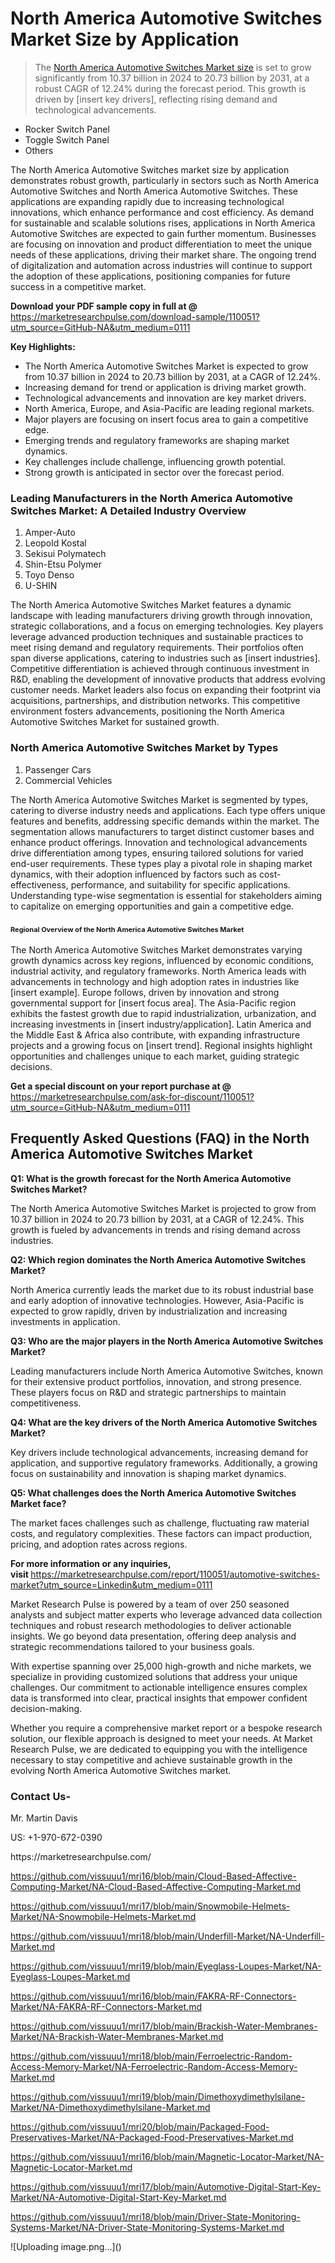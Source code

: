 <h1>North America Automotive Switches Market&nbsp;Size by Application</h1><blockquote><p>The <a href="https://marketresearchpulse.com/download-sample/110051?utm_source=GitHub-NA&amp;utm_medium=0111">North America Automotive Switches Market size</a> is set to grow significantly from 10.37 billion in 2024 to 20.73 billion by 2031, at a robust CAGR of 12.24% during the forecast period. This growth is driven by [insert key drivers], reflecting rising demand and technological advancements.</p></blockquote><ul><li>Rocker Switch Panel<li> Toggle Switch Panel<li> Others</li></ul><p>The North America Automotive Switches market size by application demonstrates robust growth, particularly in sectors such as North America Automotive Switches and North America Automotive Switches. These applications are expanding rapidly due to increasing technological innovations, which enhance performance and cost efficiency. As demand for sustainable and scalable solutions rises, applications in North America Automotive Switches are expected to gain further momentum. Businesses are focusing on innovation and product differentiation to meet the unique needs of these applications, driving their market share. The ongoing trend of digitalization and automation across industries will continue to support the adoption of these applications, positioning companies for future success in a competitive market.</p><p><strong>Download your PDF sample copy in full at @ </strong><a href="https://marketresearchpulse.com/download-sample/110051?utm_source=GitHub-NA&amp;utm_medium=0111">https://marketresearchpulse.com/download-sample/110051?utm_source=GitHub-NA&amp;utm_medium=0111</a></p><p><strong>Key Highlights: </strong></p><ul><li>The North America Automotive Switches Market is expected to grow from 10.37 billion in 2024 to 20.73 billion by 2031, at a CAGR of 12.24%.</li><li>Increasing demand for trend or application is driving market growth.</li><li>Technological advancements and innovation are key market drivers.</li><li>North America, Europe, and Asia-Pacific are leading regional markets.</li><li>Major players are focusing on insert focus area to gain a competitive edge.</li><li>Emerging trends and regulatory frameworks are shaping market dynamics.</li><li>Key challenges include challenge, influencing growth potential.</li><li>Strong growth is anticipated in sector over the forecast period.</li></ul><h3>Leading Manufacturers in the North America Automotive Switches Market: A Detailed Industry Overview</h3><ol><li>Amper-Auto</li><li>Leopold Kostal</li><li>Sekisui Polymatech</li><li>Shin-Etsu Polymer</li><li>Toyo Denso</li><li>U-SHIN</li></ol><div class="flex max-w-full flex-col flex-grow"><div class="min-h-8 text-message flex w-full flex-col items-end gap-2 whitespace-normal break-words [.text-message+&amp;]:mt-5" dir="auto" data-message-author-role="assistant" data-message-id="fd8432e4-4910-450d-b182-61b7bfb0a01f" data-message-model-slug="gpt-4o"><div class="flex w-full flex-col gap-1 empty:hidden first:pt-[3px]"><div class="markdown prose w-full break-words dark:prose-invert light"><p>The North America Automotive Switches Market features a dynamic landscape with leading manufacturers driving growth through innovation, strategic collaborations, and a focus on emerging technologies. Key players leverage advanced production techniques and sustainable practices to meet rising demand and regulatory requirements. Their portfolios often span diverse applications, catering to industries such as [insert industries]. Competitive differentiation is achieved through continuous investment in R&amp;D, enabling the development of innovative products that address evolving customer needs. Market leaders also focus on expanding their footprint via acquisitions, partnerships, and distribution networks. This competitive environment fosters advancements, positioning the North America Automotive Switches Market for sustained growth.</p></div></div></div></div><h3>North America Automotive Switches Market by Types</h3><ol><li>Passenger Cars<li> Commercial Vehicles</li></ol><div class="flex max-w-full flex-col flex-grow"><div class="min-h-8 text-message flex w-full flex-col items-end gap-2 whitespace-normal break-words [.text-message+&amp;]:mt-5" dir="auto" data-message-author-role="assistant" data-message-id="084470be-0bb7-4664-bddf-5156b4f41249" data-message-model-slug="gpt-4o-mini"><div class="flex w-full flex-col gap-1 empty:hidden first:pt-[3px]"><div class="markdown prose w-full break-words dark:prose-invert light"><p>The North America Automotive Switches Market is segmented by types, catering to diverse industry needs and applications. Each type offers unique features and benefits, addressing specific demands within the market. The segmentation allows manufacturers to target distinct customer bases and enhance product offerings. Innovation and technological advancements drive differentiation among types, ensuring tailored solutions for varied end-user requirements. These types play a pivotal role in shaping market dynamics, with their adoption influenced by factors such as cost-effectiveness, performance, and suitability for specific applications. Understanding type-wise segmentation is essential for stakeholders aiming to capitalize on emerging opportunities and gain a competitive edge.</p></div></div></div></div><h3><span style="font-size: 11px;">Regional Overview of the North America Automotive Switches Market</span></h3><div class="flex max-w-full flex-col flex-grow"><div class="min-h-8 text-message flex w-full flex-col items-end gap-2 whitespace-normal break-words [.text-message+&amp;]:mt-5" dir="auto" data-message-author-role="assistant" data-message-id="e9038762-ce64-4e30-91c9-9bd413514231" data-message-model-slug="gpt-4o-mini"><div class="flex w-full flex-col gap-1 empty:hidden first:pt-[3px]"><div class="markdown prose w-full break-words dark:prose-invert light"><p>The North America Automotive Switches Market demonstrates varying growth dynamics across key regions, influenced by economic conditions, industrial activity, and regulatory frameworks. North America leads with advancements in technology and high adoption rates in industries like [insert example]. Europe follows, driven by innovation and strong governmental support for [insert focus area]. The Asia-Pacific region exhibits the fastest growth due to rapid industrialization, urbanization, and increasing investments in [insert industry/application]. Latin America and the Middle East &amp; Africa also contribute, with expanding infrastructure projects and a growing focus on [insert trend]. Regional insights highlight opportunities and challenges unique to each market, guiding strategic decisions.</p></div></div></div></div><p><strong>Get a special discount on your report purchase at @ </strong><a href="https://marketresearchpulse.com/ask-for-discount/110051?utm_source=GitHub-NA&amp;utm_medium=0111">https://marketresearchpulse.com/ask-for-discount/110051?utm_source=GitHub-NA&amp;utm_medium=0111</a></p><h2>Frequently Asked Questions (FAQ) in the North America Automotive Switches Market</h2><p><strong>Q1: What is the growth forecast for the North America Automotive Switches Market?</strong></p><p>The North America Automotive Switches Market is projected to grow from 10.37 billion in 2024 to 20.73 billion by 2031, at a CAGR of 12.24%. This growth is fueled by advancements in trends and rising demand across industries.</p><p><strong>Q2: Which region dominates the North America Automotive Switches Market?</strong></p><p>North America currently leads the market due to its robust industrial base and early adoption of innovative technologies. However, Asia-Pacific is expected to grow rapidly, driven by industrialization and increasing investments in application.</p><p><strong>Q3: Who are the major players in the North America Automotive Switches Market?</strong></p><p>Leading manufacturers include North America Automotive Switches, known for their extensive product portfolios, innovation, and strong presence. These players focus on R&amp;D and strategic partnerships to maintain competitiveness.</p><p><strong>Q4: What are the key drivers of the North America Automotive Switches Market?</strong></p><p>Key drivers include technological advancements, increasing demand for application, and supportive regulatory frameworks. Additionally, a growing focus on sustainability and innovation is shaping market dynamics.</p><p><strong>Q5: What challenges does the North America Automotive Switches Market face?</strong></p><p>The market faces challenges such as challenge, fluctuating raw material costs, and regulatory complexities. These factors can impact production, pricing, and adoption rates across regions.</p><p><strong>For more information or any inquiries, visit&nbsp;</strong><a href="https://marketresearchpulse.com/report/110051/automotive-switches-market?utm_source=Linkedin&utm_medium=0111">https://marketresearchpulse.com/report/110051/automotive-switches-market?utm_source=Linkedin&utm_medium=0111</a></p><p>Market Research Pulse is powered by a team of over 250 seasoned analysts and subject matter experts who leverage advanced data collection techniques and robust research methodologies to deliver actionable insights. We go beyond data presentation, offering deep analysis and strategic recommendations tailored to your business goals.</p><p>With expertise spanning over 25,000 high-growth and niche markets, we specialize in providing customized solutions that address your unique challenges. Our commitment to actionable intelligence ensures complex data is transformed into clear, practical insights that empower confident decision-making.</p><p>Whether you require a comprehensive market report or a bespoke research solution, our flexible approach is designed to meet your needs. At Market Research Pulse, we are dedicated to equipping you with the intelligence necessary to stay competitive and achieve sustainable growth in the evolving North America Automotive Switches market.</p><h3><strong>Contact Us-</strong></h3><p>Mr. Martin Davis</p><p>US: +1-970-672-0390</p><p>https://marketresearchpulse.com/</p><p><a href="https://github.com/vissuuu1/mri16/blob/main/Cloud-Based-Affective-Computing-Market/NA-Cloud-Based-Affective-Computing-Market.md">https://github.com/vissuuu1/mri16/blob/main/Cloud-Based-Affective-Computing-Market/NA-Cloud-Based-Affective-Computing-Market.md</a></p><p><a href="https://github.com/vissuuu1/mri17/blob/main/Snowmobile-Helmets-Market/NA-Snowmobile-Helmets-Market.md">https://github.com/vissuuu1/mri17/blob/main/Snowmobile-Helmets-Market/NA-Snowmobile-Helmets-Market.md</a></p><p><a href="https://github.com/vissuuu1/mri18/blob/main/Underfill-Market/NA-Underfill-Market.md">https://github.com/vissuuu1/mri18/blob/main/Underfill-Market/NA-Underfill-Market.md</a></p><p><a href="https://github.com/vissuuu1/mri19/blob/main/Eyeglass-Loupes-Market/NA-Eyeglass-Loupes-Market.md">https://github.com/vissuuu1/mri19/blob/main/Eyeglass-Loupes-Market/NA-Eyeglass-Loupes-Market.md</a></p><p><a href="https://github.com/vissuuu1/mri16/blob/main/FAKRA-RF-Connectors-Market/NA-FAKRA-RF-Connectors-Market.md">https://github.com/vissuuu1/mri16/blob/main/FAKRA-RF-Connectors-Market/NA-FAKRA-RF-Connectors-Market.md</a></p><p><a href="https://github.com/vissuuu1/mri17/blob/main/Brackish-Water-Membranes-Market/NA-Brackish-Water-Membranes-Market.md">https://github.com/vissuuu1/mri17/blob/main/Brackish-Water-Membranes-Market/NA-Brackish-Water-Membranes-Market.md</a></p><p><a href="https://github.com/vissuuu1/mri18/blob/main/Ferroelectric-Random-Access-Memory-Market/NA-Ferroelectric-Random-Access-Memory-Market.md">https://github.com/vissuuu1/mri18/blob/main/Ferroelectric-Random-Access-Memory-Market/NA-Ferroelectric-Random-Access-Memory-Market.md</a></p><p><a href="https://github.com/vissuuu1/mri19/blob/main/Dimethoxydimethylsilane-Market/NA-Dimethoxydimethylsilane-Market.md">https://github.com/vissuuu1/mri19/blob/main/Dimethoxydimethylsilane-Market/NA-Dimethoxydimethylsilane-Market.md</a></p><p><a href="https://github.com/vissuuu1/mri20/blob/main/Packaged-Food-Preservatives-Market/NA-Packaged-Food-Preservatives-Market.md">https://github.com/vissuuu1/mri20/blob/main/Packaged-Food-Preservatives-Market/NA-Packaged-Food-Preservatives-Market.md</a></p><p><a href="https://github.com/vissuuu1/mri16/blob/main/Magnetic-Locator-Market/NA-Magnetic-Locator-Market.md">https://github.com/vissuuu1/mri16/blob/main/Magnetic-Locator-Market/NA-Magnetic-Locator-Market.md</a></p><p><a href="https://github.com/vissuuu1/mri17/blob/main/Automotive-Digital-Start-Key-Market/NA-Automotive-Digital-Start-Key-Market.md">https://github.com/vissuuu1/mri17/blob/main/Automotive-Digital-Start-Key-Market/NA-Automotive-Digital-Start-Key-Market.md</a></p><p><a href="https://github.com/vissuuu1/mri18/blob/main/Driver-State-Monitoring-Systems-Market/NA-Driver-State-Monitoring-Systems-Market.md">https://github.com/vissuuu1/mri18/blob/main/Driver-State-Monitoring-Systems-Market/NA-Driver-State-Monitoring-Systems-Market.md</a></p>
![Uploading image.png…]()
